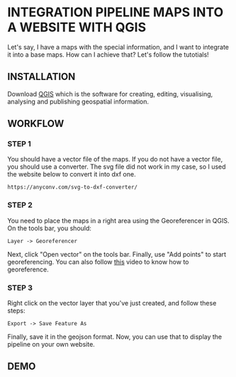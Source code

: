 # INTEGRATION PIPELINE MAPS INTO A WEBSITE WITH QGIS
Let's say, I have a maps with the special information, and I want to integrate it into a base maps. How can I achieve that? Let's follow the tutotials!
## INSTALLATION
Download [QGIS](https://qgis.org/en/site/forusers/download.html) which is the software for creating, editing, visualising, analysing and publishing geospatial information. 
## WORKFLOW
### STEP 1
You should have a vector file of the maps. If you do not have a vector file, you should use a converter. The svg file did not work in my case, so I used the website below to convert it into dxf one.
```
https://anyconv.com/svg-to-dxf-converter/
```
### STEP 2
You need to place the maps in a right area using the Georeferencer in QGIS. On the tools bar, you should:
```
Layer -> Georeferencer
```
Next, click "Open vector" on the tools bar. Finally, use "Add points" to start georeferencing. You can also follow [this](https://www.youtube.com/watch?v=2pi2illeom4&t=96s) video to know how to georeference.

### STEP 3
Right click on the vector layer that you've just created, and follow these steps:
```
Export -> Save Feature As
```
Finally, save it in the geojson format. Now, you can use that to display the pipeline on your own website.

## DEMO

